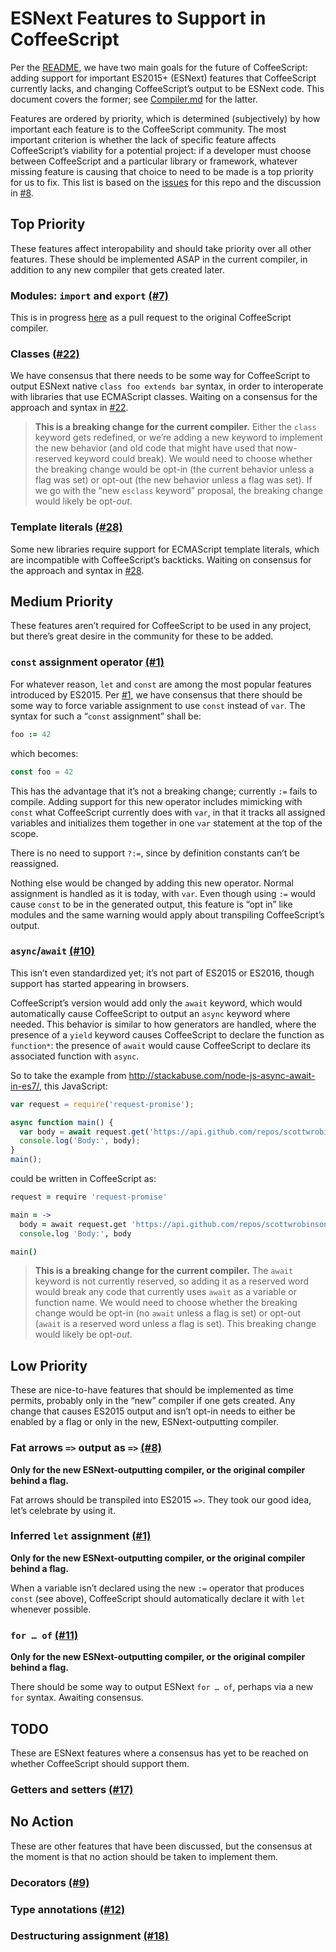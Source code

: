 # ESNext Features to Support in CoffeeScript

Per the [README](./README.md), we have two main goals for the future of CoffeeScript: adding support for important ES2015+ (ESNext) features that CoffeeScript currently lacks, and changing CoffeeScript’s output to be ESNext code. This document covers the former; see [Compiler.md](./Compiler.md) for the latter.

Features are ordered by priority, which is determined (subjectively) by how important each feature is to the CoffeeScript community. The most important criterion is whether the lack of specific feature affects CoffeeScript’s viability for a potential project: if a developer must choose between CoffeeScript and a particular library or framework, whatever missing feature is causing that choice to need to be made is a top priority for us to fix. This list is based on the [issues](https://github.com/coffeescript6/discuss/issues) for this repo and the discussion in [#8](https://github.com/coffeescript6/discuss/issues/8).

## Top Priority

These features affect interopability and should take priority over all other features. These should be implemented ASAP in the current compiler, in addition to any new compiler that gets created later.

### Modules: `import` and `export` [(#7)](https://github.com/coffeescript6/discuss/issues/7)

This is in progress [here](https://github.com/jashkenas/coffeescript/pull/4300) as a pull request to the original CoffeeScript compiler.

### Classes [(#22)](https://github.com/coffeescript6/discuss/issues/22)

We have consensus that there needs to be some way for CoffeeScript to output ESNext native `class foo extends bar` syntax, in order to interoperate with libraries that use ECMAScript classes. Waiting on a consensus for the approach and syntax in [#22](https://github.com/coffeescript6/discuss/issues/22).

> **This is a breaking change for the current compiler.** Either the `class` keyword gets redefined, or we’re adding a new keyword to implement the new behavior (and old code that might have used that now-reserved keyword could break). We would need to choose whether the breaking change would be opt-in (the current behavior unless a flag was set) or opt-out (the new behavior unless a flag was set). If we go with the “new `esclass` keyword” proposal, the breaking change would likely be opt-*out*.

### Template literals [(#28)](https://github.com/coffeescript6/discuss/issues/28)

Some new libraries require support for ECMAScript template literals, which are incompatible with CoffeeScript’s backticks. Waiting on consensus for the approach and syntax in [#28](https://github.com/coffeescript6/discuss/issues/28).

## Medium Priority

These features aren’t required for CoffeeScript to be used in any project, but there’s great desire in the community for these to be added.

### `const` assignment operator [(#1)](https://github.com/coffeescript6/discuss/issues/1)

For whatever reason, `let` and `const` are among the most popular features introduced by ES2015. Per [#1](https://github.com/coffeescript6/discuss/issues/1), we have consensus that there should be some way to force variable assignment to use `const` instead of `var`. The syntax for such a “`const` assignment” shall be:

```coffee
foo := 42
```
which becomes:

```js
const foo = 42
```

This has the advantage that it’s not a breaking change; currently `:=` fails to compile. Adding support for this new operator includes mimicking with `const` what CoffeeScript currently does with `var`, in that it tracks all assigned variables and initializes them together in one `var` statement at the top of the scope.

There is no need to support `?:=`, since by definition constants can’t be reassigned.

Nothing else would be changed by adding this new operator. Normal assignment is handled as it is today, with `var`. Even though using `:=` would cause `const` to be in the generated output, this feature is “opt in” like modules and the same warning would apply about transpiling CoffeeScript’s output.

### `async`/`await` [(#10)](https://github.com/coffeescript6/discuss/issues/10)

This isn’t even standardized yet; it’s not part of ES2015 or ES2016, though support has started appearing in browsers.

CoffeeScript’s version would add only the `await` keyword, which would automatically cause CoffeeScript to output an `async` keyword where needed. This behavior is similar to how generators are handled, where the presence of a `yield` keyword causes CoffeeScript to declare the function as `function*`: the presence of `await` would cause CoffeeScript to declare its associated function with `async`.

So to take the example from http://stackabuse.com/node-js-async-await-in-es7/, this JavaScript:

```js
var request = require('request-promise');

async function main() {  
  var body = await request.get('https://api.github.com/repos/scottwrobinson/camo');
  console.log('Body:', body);
}
main();
```

could be written in CoffeeScript as:

```coffee
request = require 'request-promise'

main = ->
  body = await request.get 'https://api.github.com/repos/scottwrobinson/camo'
  console.log 'Body:', body

main()
```

> **This is a breaking change for the current compiler.** The `await` keyword is not currently reserved, so adding it as a reserved word would break any code that currently uses `await` as a variable or function name. We would need to choose whether the breaking change would be opt-in (no `await` unless a flag is set) or opt-out (`await` is a reserved word unless a flag is set). This breaking change would likely be opt-*out*.

## Low Priority

These are nice-to-have features that should be implemented as time permits, probably only in the “new” compiler if one gets created. Any change that causes ES2015 output and isn’t opt-in needs to either be enabled by a flag or only in the new, ESNext-outputting compiler.

### Fat arrows `=>` output as `=>` [(#8)](https://github.com/coffeescript6/discuss/issues/8)

**Only for the new ESNext-outputting compiler, or the original compiler behind a flag.**

Fat arrows should be transpiled into ES2015 `=>`. They took our good idea, let’s celebrate by using it.

### Inferred `let` assignment [(#1)](https://github.com/coffeescript6/discuss/issues/1)

**Only for the new ESNext-outputting compiler, or the original compiler behind a flag.**

When a variable isn’t declared using the new `:=` operator that produces `const` (see above), CoffeeScript should automatically declare it with `let` whenever possible.

### `for … of` [(#11)](https://github.com/coffeescript6/discuss/issues/11)

**Only for the new ESNext-outputting compiler, or the original compiler behind a flag.**

There should be some way to output ESNext `for … of`, perhaps via a new `for` syntax. Awaiting consensus.

## TODO

These are ESNext features where a consensus has yet to be reached on whether CoffeeScript should support them.

### Getters and setters [(#17)](https://github.com/coffeescript6/discuss/issues/17)

## No Action

These are other features that have been discussed, but the consensus at the moment is that no action should be taken to implement them.

### Decorators [(#9)](https://github.com/coffeescript6/discuss/issues/9)

### Type annotations [(#12)](https://github.com/coffeescript6/discuss/issues/12)

### Destructuring assignment [(#18)](https://github.com/coffeescript6/discuss/issues/18)